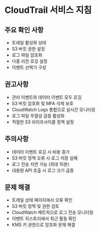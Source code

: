 # CloudTrail 서비스 지침

## 주요 확인 사항
- 트레일 활성화 상태
- S3 버킷 권한 설정
- 로그 파일 암호화
- 다중 리전 로깅 설정
- 이벤트 선택기 구성

## 권고사항
- 관리 이벤트와 데이터 이벤트 모두 로깅
- S3 버킷 암호화 및 MFA 삭제 보호
- CloudWatch Logs 통합으로 실시간 모니터링
- 로그 파일 무결성 검증 활성화
- 적절한 S3 라이프사이클 정책 설정

## 주의사항
- 데이터 이벤트 로깅 시 비용 증가
- S3 버킷 정책 오류 시 로그 저장 실패
- 로그 전송 지연 가능 (최대 15분)
- 대용량 API 호출 시 로그 크기 급증

## 문제 해결
- 트레일 상태 페이지에서 오류 확인
- S3 버킷 정책 및 권한 검토
- CloudWatch 메트릭으로 로그 전송 모니터링
- 이벤트 히스토리에서 최근 활동 확인
- KMS 키 권한으로 암호화 문제 해결
